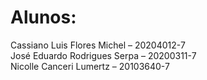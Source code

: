# Alunos:

Cassiano Luis Flores Michel – 20204012-7  
José Eduardo Rodrigues Serpa – 20200311-7  
Nicolle Canceri Lumertz – 20103640-7
